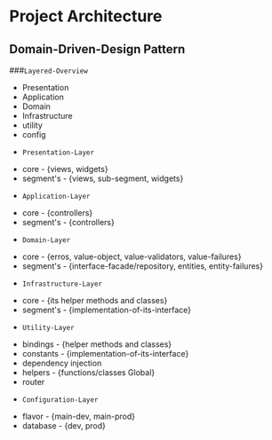 
# Project Architecture
## Domain-Driven-Design Pattern
 
###`Layered-Overview `
   * Presentation
   * Application
   * Domain
   * Infrastructure
   * utility
   * config
  
  - `Presentation-Layer`
   * core - {views, widgets}
   * segment's - {views, sub-segment, widgets}
  
  - `Application-Layer`
   * core - {controllers}
   * segment's - {controllers} 

  - `Domain-Layer`
   * core - {erros, value-object<T>, value-validators, value-failures}
   * segment's - {interface-facade/repository, entities, entity-failures}

  - `Infrastructure-Layer`
   * core - {its helper methods and classes}
   * segment's - {implementation-of-its-interface} 
 
  - `Utility-Layer`
   * bindings - {helper methods and classes}
   * constants - {implementation-of-its-interface} 
   * dependency injection
   * helpers - {functions/classes Global}
   * router

  - `Configuration-Layer`
   * flavor - {main-dev, main-prod}
   * database - {dev, prod} 


